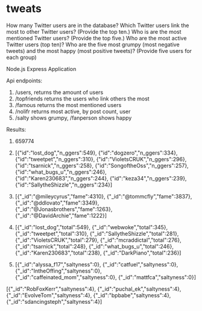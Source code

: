 # tweats

How many Twitter users are in the database?
Which Twitter users link the most to other Twitter users? (Provide the top ten.)
Who is are the most mentioned Twitter users? (Provide the top five.)
Who are the most active Twitter users (top ten)?
Who are the five most grumpy (most negative tweets) and the most happy (most positive tweets)? (Provide five users for each group)


Node.js Express Application


Api endpoints:

1. /users, returns the amount of users
2. /topfriends returns the users who link others the most
3. /famous returns the most mentioned users
4. /nolifr returns most active, by post count, user
5. /salty shows grumpy, /fanperson shows happy

Results:

1. 659774
2. [{"id":"lost_dog","n_ggers":549},
 {"id":"dogzero","n_ggers":334},
 {"id":"tweetpet","n_ggers":310},
 {"id":"VioletsCRUK","n_ggers":296},
 {"id":"tsarnick","n_ggers":258},
 {"id":"SongoftheOss","n_ggers":257},
 {"id":"what_bugs_u","n_ggers":246},
 {"id":"Karen230683","n_ggers":244},
 {"id":"keza34","n_ggers":239},
 {"id":"SallytheShizzle","n_ggers":234}]
 
 3. [{"_id":"@mileycyrus","fame":4310},
 {"_id":"@tommcfly","fame":3837},
 {"_id":"@ddlovato","fame":3349},
 {"_id":"@Jonasbrothers","fame":1263},
 {"_id":"@DavidArchie","fame":1222}]
 
 4. [{"_id":"lost_dog","total":549},
 {"_id":"webwoke","total":345},
 {"_id":"tweetpet","total":310},
 {"_id":"SallytheShizzle","total":281},
 {"_id":"VioletsCRUK","total":279},
 {"_id":"mcraddictal","total":276},
 {"_id":"tsarnick","total":248},
 {"_id":"what_bugs_u","total":246},
 {"_id":"Karen230683","total":238},
 {"_id":"DarkPiano","total":236}]
 
 5. [{"_id":"alyssa_f17","saltyness":0},
 {"_id":"catfuel","saltyness":0},
 {"_id":"IntheOffing","saltyness":0},
 {"_id":"caffeinated_mom","saltyness":0},
 {"_id":"mattfca","saltyness":0}]
 
 [{"_id":"RobFoxKerr","saltyness":4},
{"_id":"puchal_ek","saltyness":4},
{"_id":"EvolveTom","saltyness":4},
{"_id":"bpbabe","saltyness":4},
{"_id":"sdancingsteph","saltyness":4}]
